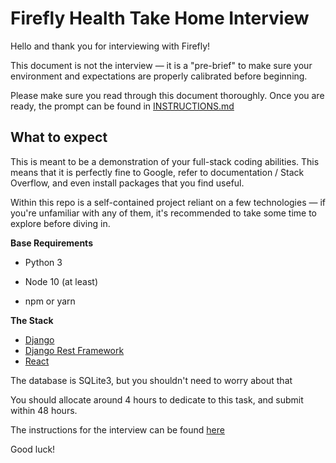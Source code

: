 # Firefly Health Take Home Interview

Hello and thank you for interviewing with Firefly!

This document is not the interview — it is a "pre-brief" to make sure your environment and expectations are properly calibrated before beginning.

Please make sure you read through this document thoroughly. Once you are ready, the prompt can be found in [INSTRUCTIONS.md](INSTRUCTIONS.md)

## What to expect

This is meant to be a demonstration of your full-stack coding abilities. This means that it is perfectly fine to Google, refer to documentation / Stack Overflow, and even install packages that you find useful.

Within this repo is a self-contained project reliant on a few technologies — if you're unfamiliar with any of them, it's recommended to take some time to explore before diving in.

**Base Requirements**

- Python 3

- Node 10 (at least)

- npm or yarn

**The Stack**

- [Django](https://docs.djangoproject.com/en/3.0/)
- [Django Rest Framework](https://www.django-rest-framework.org/)
- [React](https://reactjs.org/docs/getting-started.html)

The database is SQLite3, but you shouldn't need to worry about that

You should allocate around 4 hours to dedicate to this task, and submit within 48 hours.

The instructions for the interview can be found [here](INSTRUCTIONS.md)

Good luck!
